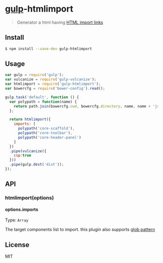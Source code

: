 # [gulp](http://gulpjs.com)-htmlimport

> Generator a html having [HTML import links](http://www.w3.org/TR/html-imports/#link-type-import)

## Install

```sh
$ npm install --save-dev gulp-htmlimport
```


## Usage

```js
var gulp = require('gulp');
var vulcanize = require('gulp-vulcanize');
var htmlimport = require('gulp-htmlimport');
var bowercfg = require('bower-config').read();

gulp.task('default', function () {
  var polypath = function(name) {
    return path.join(bowercfg.cwd, bowercfg.directory, name, name + 'js');
  };

  return htmlimport({
    imports: [
      polypath('core-scaffold'),
      polypath('core-toolbar'),
      polypath('core-header-panel')
    ]
  })
  .pipe(vulcanize({
    csp:true
  }))
  .pipe(gulp.dest('dist'));
});
```

## API

### htmlimport(options)

#### options.imports

Type: `Array`

The target components list to import. this plugin also supports [glob pattern](https://github.com/isaacs/node-glob)

## License

MIT
